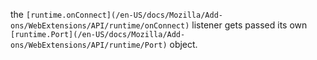 the `[runtime.onConnect](/en-US/docs/Mozilla/Add-ons/WebExtensions/API/runtime/onConnect)` listener gets passed its own `[runtime.Port](/en-US/docs/Mozilla/Add-ons/WebExtensions/API/runtime/Port)` object.
